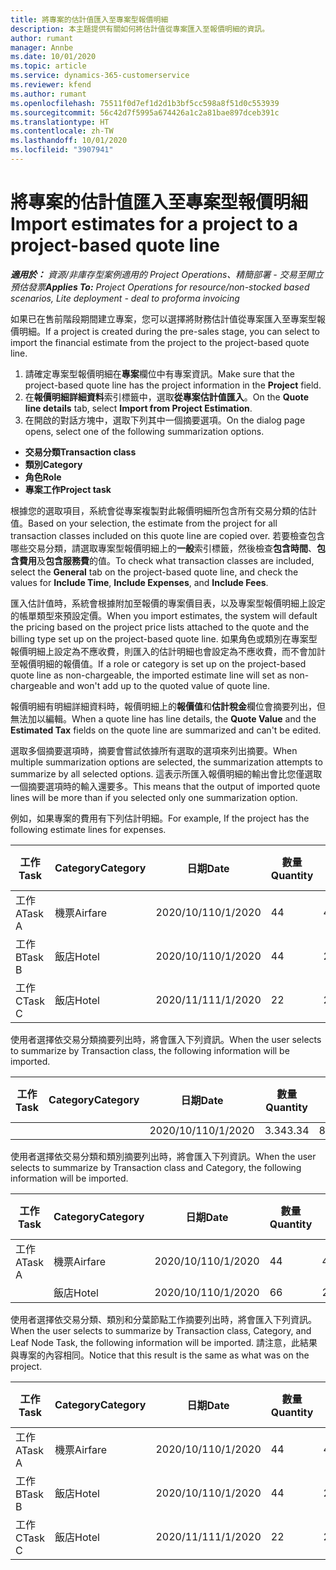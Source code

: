```yaml
---
title: 將專案的估計值匯入至專案型報價明細
description: 本主題提供有關如何將估計值從專案匯入至報價明細的資訊。
author: rumant
manager: Annbe
ms.date: 10/01/2020
ms.topic: article
ms.service: dynamics-365-customerservice
ms.reviewer: kfend
ms.author: rumant
ms.openlocfilehash: 75511f0d7ef1d2d1b3bf5cc598a8f51d0c553939
ms.sourcegitcommit: 56c42d7f5995a674426a1c2a81bae897dceb391c
ms.translationtype: HT
ms.contentlocale: zh-TW
ms.lasthandoff: 10/01/2020
ms.locfileid: "3907941"
---
```

# <a name="import-estimates-for-a-project-to-a-project-based-quote-line"></a><span data-ttu-id="bea46-103">將專案的估計值匯入至專案型報價明細</span><span class="sxs-lookup"><span data-stu-id="bea46-103">Import estimates for a project to a project-based quote line</span></span>

<span data-ttu-id="bea46-104">_**適用於：** 資源/非庫存型案例適用的 Project Operations、精簡部署 - 交易至開立預估發票_</span><span class="sxs-lookup"><span data-stu-id="bea46-104">_**Applies To:** Project Operations for resource/non-stocked based scenarios, Lite deployment - deal to proforma invoicing_</span></span>


<span data-ttu-id="bea46-105">如果已在售前階段期間建立專案，您可以選擇將財務估計值從專案匯入至專案型報價明細。</span><span class="sxs-lookup"><span data-stu-id="bea46-105">If a project is created during the pre-sales stage, you can select to import the financial estimate from the project to the project-based quote line.</span></span>

1. <span data-ttu-id="bea46-106">請確定專案型報價明細在**專案**欄位中有專案資訊。</span><span class="sxs-lookup"><span data-stu-id="bea46-106">Make sure that the project-based quote line has the project information in the **Project** field.</span></span>
2. <span data-ttu-id="bea46-107">在**報價明細詳細資料**索引標籤中，選取**從專案估計值匯入**。</span><span class="sxs-lookup"><span data-stu-id="bea46-107">On the **Quote line details** tab, select **Import from Project Estimation**.</span></span>
3. <span data-ttu-id="bea46-108">在開啟的對話方塊中，選取下列其中一個摘要選項。</span><span class="sxs-lookup"><span data-stu-id="bea46-108">On the dialog page opens, select one of the following summarization options.</span></span>

  - <span data-ttu-id="bea46-109">**交易分類**</span><span class="sxs-lookup"><span data-stu-id="bea46-109">**Transaction class**</span></span>
  - <span data-ttu-id="bea46-110">**類別**</span><span class="sxs-lookup"><span data-stu-id="bea46-110">**Category**</span></span>
  - <span data-ttu-id="bea46-111">**角色**</span><span class="sxs-lookup"><span data-stu-id="bea46-111">**Role**</span></span> 
  - <span data-ttu-id="bea46-112">**專案工作**</span><span class="sxs-lookup"><span data-stu-id="bea46-112">**Project task**</span></span>

<span data-ttu-id="bea46-113">根據您的選取項目，系統會從專案複製對此報價明細所包含所有交易分類的估計值。</span><span class="sxs-lookup"><span data-stu-id="bea46-113">Based on your selection, the estimate from the project for all transaction classes included on this quote line are copied over.</span></span> <span data-ttu-id="bea46-114">若要檢查包含哪些交易分類，請選取專案型報價明細上的**一般**索引標籤，然後檢查**包含時間**、**包含費用**及**包含服務費**的值。</span><span class="sxs-lookup"><span data-stu-id="bea46-114">To check what transaction classes are included, select the **General** tab on the project-based quote line, and check the values for **Include Time**, **Include Expenses**, and **Include Fees**.</span></span>

<span data-ttu-id="bea46-115">匯入估計值時，系統會根據附加至報價的專案價目表，以及專案型報價明細上設定的帳單類型來預設定價。</span><span class="sxs-lookup"><span data-stu-id="bea46-115">When you import estimates, the system will default the pricing based on the project price lists attached to the quote and the billing type set up on the project-based quote line.</span></span> <span data-ttu-id="bea46-116">如果角色或類別在專案型報價明細上設定為不應收費，則匯入的估計明細也會設定為不應收費，而不會加計至報價明細的報價值。</span><span class="sxs-lookup"><span data-stu-id="bea46-116">If a role or category is set up on the project-based quote line as non-chargeable, the imported estimate line will set as non-chargeable and won't add up to the quoted value of quote line.</span></span>

<span data-ttu-id="bea46-117">報價明細有明細詳細資料時，報價明細上的**報價值**和**估計稅金**欄位會摘要列出，但無法加以編輯。</span><span class="sxs-lookup"><span data-stu-id="bea46-117">When a quote line has line details, the **Quote Value** and the **Estimated Tax** fields on the quote line are summarized and can't be edited.</span></span>

<span data-ttu-id="bea46-118">選取多個摘要選項時，摘要會嘗試依據所有選取的選項來列出摘要。</span><span class="sxs-lookup"><span data-stu-id="bea46-118">When multiple summarization options are selected, the summarization attempts to summarize by all selected options.</span></span> <span data-ttu-id="bea46-119">這表示所匯入報價明細的輸出會比您僅選取一個摘要選項時的輸入還要多。</span><span class="sxs-lookup"><span data-stu-id="bea46-119">This means that the output of imported quote lines will be more than if you selected only one summarization option.</span></span>

<span data-ttu-id="bea46-120">例如，如果專案的費用有下列估計明細。</span><span class="sxs-lookup"><span data-stu-id="bea46-120">For example, If the project has the following estimate lines for expenses.</span></span>

| <span data-ttu-id="bea46-121">工作​​</span><span class="sxs-lookup"><span data-stu-id="bea46-121">Task</span></span> | <span data-ttu-id="bea46-122">Category</span><span class="sxs-lookup"><span data-stu-id="bea46-122">Category</span></span> | <span data-ttu-id="bea46-123">日期</span><span class="sxs-lookup"><span data-stu-id="bea46-123">Date</span></span> | <span data-ttu-id="bea46-124">數量</span><span class="sxs-lookup"><span data-stu-id="bea46-124">Quantity</span></span> | <span data-ttu-id="bea46-125">單價</span><span class="sxs-lookup"><span data-stu-id="bea46-125">Unit price</span></span> | <span data-ttu-id="bea46-126">總數</span><span class="sxs-lookup"><span data-stu-id="bea46-126">Amount</span></span> |
| --- | --- | --- | --- | --- | --- |
| <span data-ttu-id="bea46-127">工作 A</span><span class="sxs-lookup"><span data-stu-id="bea46-127">Task A</span></span> | <span data-ttu-id="bea46-128">機票</span><span class="sxs-lookup"><span data-stu-id="bea46-128">Airfare</span></span> | <span data-ttu-id="bea46-129">2020/10/1</span><span class="sxs-lookup"><span data-stu-id="bea46-129">10/1/2020</span></span> | <span data-ttu-id="bea46-130">4</span><span class="sxs-lookup"><span data-stu-id="bea46-130">4</span></span> | <span data-ttu-id="bea46-131">400</span><span class="sxs-lookup"><span data-stu-id="bea46-131">400</span></span> | <span data-ttu-id="bea46-132">1600</span><span class="sxs-lookup"><span data-stu-id="bea46-132">1600</span></span> |
| <span data-ttu-id="bea46-133">工作 B</span><span class="sxs-lookup"><span data-stu-id="bea46-133">Task B</span></span> | <span data-ttu-id="bea46-134">飯店</span><span class="sxs-lookup"><span data-stu-id="bea46-134">Hotel</span></span> | <span data-ttu-id="bea46-135">2020/10/1</span><span class="sxs-lookup"><span data-stu-id="bea46-135">10/1/2020</span></span> | <span data-ttu-id="bea46-136">4</span><span class="sxs-lookup"><span data-stu-id="bea46-136">4</span></span> | <span data-ttu-id="bea46-137">200</span><span class="sxs-lookup"><span data-stu-id="bea46-137">200</span></span> | <span data-ttu-id="bea46-138">800</span><span class="sxs-lookup"><span data-stu-id="bea46-138">800</span></span> |
| <span data-ttu-id="bea46-139">工作 C</span><span class="sxs-lookup"><span data-stu-id="bea46-139">Task C</span></span> | <span data-ttu-id="bea46-140">飯店</span><span class="sxs-lookup"><span data-stu-id="bea46-140">Hotel</span></span> | <span data-ttu-id="bea46-141">2020/11/1</span><span class="sxs-lookup"><span data-stu-id="bea46-141">11/1/2020</span></span> | <span data-ttu-id="bea46-142">2</span><span class="sxs-lookup"><span data-stu-id="bea46-142">2</span></span> | <span data-ttu-id="bea46-143">200</span><span class="sxs-lookup"><span data-stu-id="bea46-143">200</span></span> | <span data-ttu-id="bea46-144">400</span><span class="sxs-lookup"><span data-stu-id="bea46-144">400</span></span> |

<span data-ttu-id="bea46-145">使用者選擇依交易分類摘要列出時，將會匯入下列資訊。</span><span class="sxs-lookup"><span data-stu-id="bea46-145">When the user selects to summarize by Transaction class, the following information will be imported.</span></span>

| <span data-ttu-id="bea46-146">工作​​</span><span class="sxs-lookup"><span data-stu-id="bea46-146">Task</span></span> | <span data-ttu-id="bea46-147">Category</span><span class="sxs-lookup"><span data-stu-id="bea46-147">Category</span></span> | <span data-ttu-id="bea46-148">日期</span><span class="sxs-lookup"><span data-stu-id="bea46-148">Date</span></span> | <span data-ttu-id="bea46-149">數量</span><span class="sxs-lookup"><span data-stu-id="bea46-149">Quantity</span></span> | <span data-ttu-id="bea46-150">單價</span><span class="sxs-lookup"><span data-stu-id="bea46-150">Unit price</span></span> | <span data-ttu-id="bea46-151">總數</span><span class="sxs-lookup"><span data-stu-id="bea46-151">Amount</span></span> |
| --- | --- | --- | --- | --- | --- |
| | | <span data-ttu-id="bea46-152">2020/10/1</span><span class="sxs-lookup"><span data-stu-id="bea46-152">10/1/2020</span></span> | <span data-ttu-id="bea46-153">3.34</span><span class="sxs-lookup"><span data-stu-id="bea46-153">3.34</span></span> | <span data-ttu-id="bea46-154">840</span><span class="sxs-lookup"><span data-stu-id="bea46-154">840</span></span> | <span data-ttu-id="bea46-155">2800</span><span class="sxs-lookup"><span data-stu-id="bea46-155">2800</span></span> |

<span data-ttu-id="bea46-156">使用者選擇依交易分類和類別摘要列出時，將會匯入下列資訊。</span><span class="sxs-lookup"><span data-stu-id="bea46-156">When the user selects to summarize by Transaction class and Category, the following information will be imported.</span></span>

| <span data-ttu-id="bea46-157">工作​​</span><span class="sxs-lookup"><span data-stu-id="bea46-157">Task</span></span> | <span data-ttu-id="bea46-158">Category</span><span class="sxs-lookup"><span data-stu-id="bea46-158">Category</span></span> | <span data-ttu-id="bea46-159">日期</span><span class="sxs-lookup"><span data-stu-id="bea46-159">Date</span></span> | <span data-ttu-id="bea46-160">數量</span><span class="sxs-lookup"><span data-stu-id="bea46-160">Quantity</span></span> | <span data-ttu-id="bea46-161">單價</span><span class="sxs-lookup"><span data-stu-id="bea46-161">Unit price</span></span> | <span data-ttu-id="bea46-162">總數</span><span class="sxs-lookup"><span data-stu-id="bea46-162">Amount</span></span> |
| --- | --- | --- | --- | --- | --- |
| <span data-ttu-id="bea46-163">工作 A</span><span class="sxs-lookup"><span data-stu-id="bea46-163">Task A</span></span> | <span data-ttu-id="bea46-164">機票</span><span class="sxs-lookup"><span data-stu-id="bea46-164">Airfare</span></span> | <span data-ttu-id="bea46-165">2020/10/1</span><span class="sxs-lookup"><span data-stu-id="bea46-165">10/1/2020</span></span> | <span data-ttu-id="bea46-166">4</span><span class="sxs-lookup"><span data-stu-id="bea46-166">4</span></span> | <span data-ttu-id="bea46-167">400</span><span class="sxs-lookup"><span data-stu-id="bea46-167">400</span></span> | <span data-ttu-id="bea46-168">1600</span><span class="sxs-lookup"><span data-stu-id="bea46-168">1600</span></span> |
| | <span data-ttu-id="bea46-169">飯店</span><span class="sxs-lookup"><span data-stu-id="bea46-169">Hotel</span></span> | <span data-ttu-id="bea46-170">2020/10/1</span><span class="sxs-lookup"><span data-stu-id="bea46-170">10/1/2020</span></span> | <span data-ttu-id="bea46-171">6</span><span class="sxs-lookup"><span data-stu-id="bea46-171">6</span></span> | <span data-ttu-id="bea46-172">200</span><span class="sxs-lookup"><span data-stu-id="bea46-172">200</span></span> | <span data-ttu-id="bea46-173">1200</span><span class="sxs-lookup"><span data-stu-id="bea46-173">1200</span></span> |

<span data-ttu-id="bea46-174">使用者選擇依交易分類、類別和分葉節點工作摘要列出時，將會匯入下列資訊。</span><span class="sxs-lookup"><span data-stu-id="bea46-174">When the user selects to summarize by Transaction class, Category, and Leaf Node Task, the following information will be imported.</span></span> <span data-ttu-id="bea46-175">請注意，此結果與專案的內容相同。</span><span class="sxs-lookup"><span data-stu-id="bea46-175">Notice that this result is the same as what was on the project.</span></span>

| <span data-ttu-id="bea46-176">工作​​</span><span class="sxs-lookup"><span data-stu-id="bea46-176">Task</span></span> | <span data-ttu-id="bea46-177">Category</span><span class="sxs-lookup"><span data-stu-id="bea46-177">Category</span></span> | <span data-ttu-id="bea46-178">日期</span><span class="sxs-lookup"><span data-stu-id="bea46-178">Date</span></span> | <span data-ttu-id="bea46-179">數量</span><span class="sxs-lookup"><span data-stu-id="bea46-179">Quantity</span></span> | <span data-ttu-id="bea46-180">單價</span><span class="sxs-lookup"><span data-stu-id="bea46-180">Unit price</span></span> | <span data-ttu-id="bea46-181">總數</span><span class="sxs-lookup"><span data-stu-id="bea46-181">Amount</span></span> |
| --- | --- | --- | --- | --- | --- |
| <span data-ttu-id="bea46-182">工作 A</span><span class="sxs-lookup"><span data-stu-id="bea46-182">Task A</span></span> | <span data-ttu-id="bea46-183">機票</span><span class="sxs-lookup"><span data-stu-id="bea46-183">Airfare</span></span> | <span data-ttu-id="bea46-184">2020/10/1</span><span class="sxs-lookup"><span data-stu-id="bea46-184">10/1/2020</span></span> | <span data-ttu-id="bea46-185">4</span><span class="sxs-lookup"><span data-stu-id="bea46-185">4</span></span> | <span data-ttu-id="bea46-186">400</span><span class="sxs-lookup"><span data-stu-id="bea46-186">400</span></span> | <span data-ttu-id="bea46-187">1600</span><span class="sxs-lookup"><span data-stu-id="bea46-187">1600</span></span> |
| <span data-ttu-id="bea46-188">工作 B</span><span class="sxs-lookup"><span data-stu-id="bea46-188">Task B</span></span> | <span data-ttu-id="bea46-189">飯店</span><span class="sxs-lookup"><span data-stu-id="bea46-189">Hotel</span></span> | <span data-ttu-id="bea46-190">2020/10/1</span><span class="sxs-lookup"><span data-stu-id="bea46-190">10/1/2020</span></span> | <span data-ttu-id="bea46-191">4</span><span class="sxs-lookup"><span data-stu-id="bea46-191">4</span></span> | <span data-ttu-id="bea46-192">200</span><span class="sxs-lookup"><span data-stu-id="bea46-192">200</span></span> | <span data-ttu-id="bea46-193">800</span><span class="sxs-lookup"><span data-stu-id="bea46-193">800</span></span> |
| <span data-ttu-id="bea46-194">工作 C</span><span class="sxs-lookup"><span data-stu-id="bea46-194">Task C</span></span> | <span data-ttu-id="bea46-195">飯店</span><span class="sxs-lookup"><span data-stu-id="bea46-195">Hotel</span></span> | <span data-ttu-id="bea46-196">2020/11/1</span><span class="sxs-lookup"><span data-stu-id="bea46-196">11/1/2020</span></span> | <span data-ttu-id="bea46-197">2</span><span class="sxs-lookup"><span data-stu-id="bea46-197">2</span></span> | <span data-ttu-id="bea46-198">200</span><span class="sxs-lookup"><span data-stu-id="bea46-198">200</span></span> | <span data-ttu-id="bea46-199">400</span><span class="sxs-lookup"><span data-stu-id="bea46-199">400</span></span> |